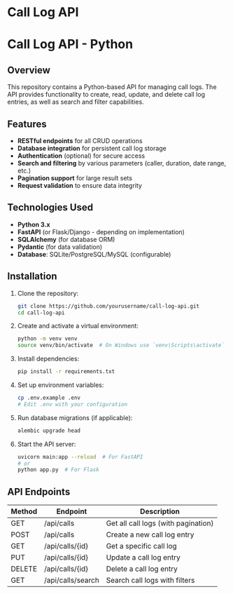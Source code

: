 # Call Log API
# Call Log API - Python

## Overview

This repository contains a Python-based API for managing call logs. The API provides functionality to create, read, update, and delete call log entries, as well as search and filter capabilities.

## Features

- **RESTful endpoints** for all CRUD operations
- **Database integration** for persistent call log storage
- **Authentication** (optional) for secure access
- **Search and filtering** by various parameters (caller, duration, date range, etc.)
- **Pagination support** for large result sets
- **Request validation** to ensure data integrity

## Technologies Used

- **Python 3.x**
- **FastAPI** (or Flask/Django - depending on implementation)
- **SQLAlchemy** (for database ORM)
- **Pydantic** (for data validation)
- **Database**: SQLite/PostgreSQL/MySQL (configurable)

## Installation

1. Clone the repository:
   ```bash
   git clone https://github.com/yourusername/call-log-api.git
   cd call-log-api
   ```

2. Create and activate a virtual environment:
   ```bash
   python -m venv venv
   source venv/bin/activate  # On Windows use `venv\Scripts\activate`
   ```

3. Install dependencies:
   ```bash
   pip install -r requirements.txt
   ```

4. Set up environment variables:
   ```bash
   cp .env.example .env
   # Edit .env with your configuration
   ```

5. Run database migrations (if applicable):
   ```bash
   alembic upgrade head
   ```

6. Start the API server:
   ```bash
   uvicorn main:app --reload  # For FastAPI
   # or
   python app.py  # For Flask
   ```

## API Endpoints

| Method | Endpoint           | Description                          |
|--------|--------------------|--------------------------------------|
| GET    | /api/calls         | Get all call logs (with pagination)  |
| POST   | /api/calls         | Create a new call log entry         |
| GET    | /api/calls/{id}    | Get a specific call log             |
| PUT    | /api/calls/{id}    | Update a call log entry             |
| DELETE | /api/calls/{id}    | Delete a call log entry             |
| GET    | /api/calls/search  | Search call logs with filters       |

